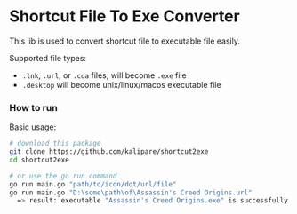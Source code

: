 # Shortcut File To Exe Converter

This lib is used to convert shortcut file to executable file easily.

Supported file types:

- `.lnk`, `.url`, or `.cda` files; will become `.exe` file
- `.desktop` will become unix/linux/macos executable file

### How to run

Basic usage:

```bash
# download this package
git clone https://github.com/kalipare/shortcut2exe
cd shortcut2exe

# or use the go run command
go run main.go "path/to/icon/dot/url/file"
go run main.go "D:\some\path\of\Assassin's Creed Origins.url"
  => result: executable "Assassin's Creed Origins.exe" is successfully generated
```
